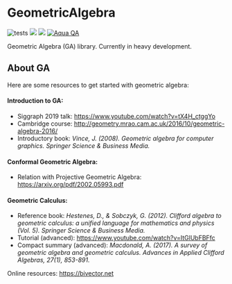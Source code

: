 # GeometricAlgebra

![tests](https://github.com/serenity4/GeometricAlgebra.jl/workflows/Run%20tests/badge.svg)
[![](https://img.shields.io/badge/docs-stable-blue.svg)](https://serenity4.github.io/GeometricAlgebra.jl/stable)
[![](https://img.shields.io/badge/docs-dev-blue.svg)](https://serenity4.github.io/GeometricAlgebra.jl/dev)
[![Aqua QA](https://img.shields.io/badge/Aqua.jl-%F0%9F%8C%A2-aqua.svg)](https://github.com/tkf/Aqua.jl)

Geometric Algebra (GA) library. Currently in heavy development.

## About GA

Here are some resources to get started with geometric algebra:

#### Introduction to GA:
- Siggraph 2019 talk: https://www.youtube.com/watch?v=tX4H_ctggYo
- Cambridge course: http://geometry.mrao.cam.ac.uk/2016/10/geometric-algebra-2016/
- Introductory book: *Vince, J. (2008). Geometric algebra for computer graphics. Springer Science & Business Media.*

#### Conformal Geometric Algebra:
- Relation with Projective Geometric Algebra: https://arxiv.org/pdf/2002.05993.pdf

#### Geometric Calculus:
- Reference book: *Hestenes, D., & Sobczyk, G. (2012). Clifford algebra to geometric calculus: a unified language for mathematics and physics (Vol. 5). Springer Science & Business Media.*
- Tutorial (advanced): https://www.youtube.com/watch?v=ItGlUbFBFfc
- Compact summary (advanced): *Macdonald, A. (2017). A survey of geometric algebra and geometric calculus. Advances in Applied Clifford Algebras, 27(1), 853-891.*

Online resources: https://bivector.net
